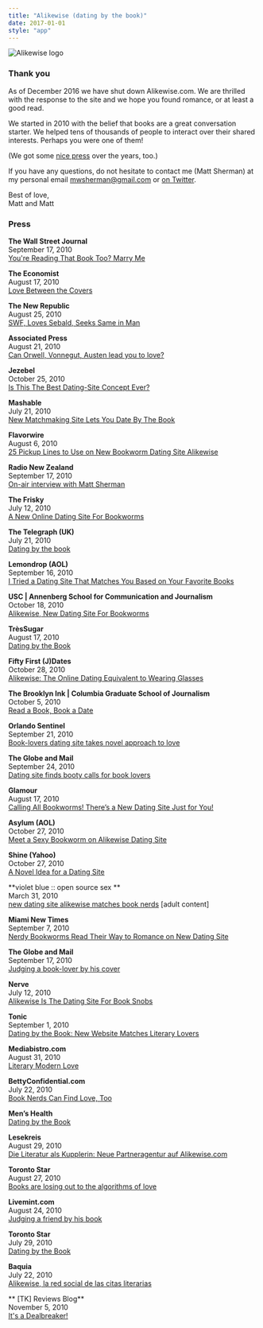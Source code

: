 ```yaml
---
title: "Alikewise (dating by the book)"
date: 2017-01-01
style: "app"
---
```


![Alikewise logo](/img/alikewise_logo.png)

### Thank you

As of December 2016 we have shut down Alikewise.com. We are thrilled with the response to the site and we hope you found romance, or at least a good read.

We started in 2010 with the belief that books are a great conversation starter. We helped tens of thousands of people to interact over their shared interests. Perhaps you were one of them!

(We got some [nice press](#press) over the years, too.)

If you have any questions, do not hesitate to contact me (Matt Sherman) at my personal email mwsherman@gmail.com or [on Twitter](https://mobile.twitter.com/clipperhouse).

Best of love,  
Matt and Matt

### Press

**The Wall Street Journal**  
September 17, 2010  
[You're Reading That Book Too? Marry Me](http://online.wsj.com/article/SB10001424052748703466704575490210959002350.html)

**The Economist**  
August 17, 2010  
[Love Between the Covers](http://www.economist.com/blogs/prospero/2010/08/online_dating)

**The New Republic**  
August 25, 2010  
[SWF, Loves Sebald, Seeks Same in Man](http://www.tnr.com/article/books-and-arts/77206/dating-advice-swf-loves-sebald-seeks-same-in-man)

**Associated Press**  
August 21, 2010  
[Can Orwell, Vonnegut, Austen lead you to love?](http://www.google.com/search?q=AP+Can+Orwell,+Vonnegut,+Austen+lead+you+to+love)

**Jezebel**  
October 25, 2010  
[Is This The Best Dating-Site Concept Ever?](http://jezebel.com/5672850/is-this-the-best-dating+site-concept-ever)

**Mashable**  
July 21, 2010  
[New Matchmaking Site Lets You Date By The Book](http://mashable.com/2010/07/21/alikewise)

**Flavorwire**  
August 6, 2010  
[25 Pickup Lines to Use on New Bookworm Dating Site Alikewise](http://flavorwire.com/110100/25-pickup-lines-to-use-on-new-bookworm-dating-site-alikewise)

**Radio New Zealand**  
September 17, 2010  
[On-air interview with Matt Sherman](http://www.radionz.co.nz/national/programmes/ninetonoon/20100917)

**The Frisky**  
July 12, 2010  
[A New Online Dating Site For Bookworms](http://www.thefrisky.com/post/246-a-new-online-dating-site-for-bookworms/)

**The Telegraph (UK)**  
July 21, 2010  
[Dating by the book](http://www.telegraph.co.uk/relationships/online-dating/7902938/Dating-by-the-book.html)

**Lemondrop (AOL)**  
September 16, 2010  
[I Tried a Dating Site That Matches You Based on Your Favorite Books](http://www.lemondrop.com/2010/09/16/alikewise-dating-website-for-book-lovers/)

**USC | Annenberg School for Communication and Journalism**  
October 18, 2010  
[Alikewise, New Dating Site For Bookworms](http://www.neontommy.com/news/2010/10/new-dating-site-bookworms)

**TrèsSugar**  
August 17, 2010  
[Dating by the Book](http://www.tressugar.com/Dating-Site-Favorite-Books-Alikewise-10246899)

**Fifty First (J)Dates**  
October 28, 2010  
[Alikewise: The Online Dating Equivalent to Wearing Glasses](http://www.huffingtonpost.com/meredith-fineman/fifty-first-jdates-alikew_b_775611.html)

**The Brooklyn Ink | Columbia Graduate School of Journalism**  
October 5, 2010  
[Read a Book, Book a Date](http://thebrooklynink.com/2010/10/05/14980-read-a-book-book-a-date/)

**Orlando Sentinel**  
September 21, 2010  
[Book-lovers dating site takes novel approach to love](http://www.orlandosentinel.com/news/local/seminole/os-internet-matchmaking-books-20100921,0,400171.story)

**The Globe and Mail**  
September 24, 2010  
[Dating site finds booty calls for book lovers](http://www.theglobeandmail.com/life/family-and-relationships/dating-site-finds-booty-calls-for-book-lovers/article1721764/)

**Glamour**  
August 17, 2010  
[Calling All Bookworms! There’s a New Dating Site Just for You!](http://www.glamour.com/sex-love-life/blogs/smitten/2010/08/calling-all-bookworms-theres-a.html)

**Asylum (AOL)**  
October 27, 2010  
[Meet a Sexy Bookworm on Alikewise Dating Site](http://www.asylum.com/2010/10/27/alikewise-dating-based-on-book-taste/)

**Shine (Yahoo)**  
October 27, 2010  
[A Novel Idea for a Dating Site](http://shine.yahoo.com/channel/sex/a-novel-idea-for-a-dating-site-2404366)

**violet blue :: open source sex **  
March 31, 2010  
[new dating site alikewise matches book nerds](http://www.tinynibbles.com/blogarchives/2010/03/new-dating-site-alikewise-matches-book-nerds.html)
[adult content]

**Miami New Times**  
September 7, 2010  
[Nerdy Bookworms Read Their Way to Romance on New Dating Site](http://blogs.miaminewtimes.com/cultist/2010/09/books_and_babes_on_new_dating.php)

**The Globe and Mail**  
September 17, 2010  
[Judging a book-lover by his cover](http://www.theglobeandmail.com/books/judging-a-book-lover-by-his-cover/article1711682/)

**Nerve**  
July 12, 2010  
[Alikewise Is The Dating Site For Book Snobs](http://www.nerve.com/scanner/2010/07/12/alikewise-is-the-dating-site-for-book-snobs)

**Tonic**  
September 1, 2010  
[Dating by the Book: New Website Matches Literary Lovers](http://www.tonic.com/article/dating-by-the-book-new-website-matches-literary-lovers-alikewise/)

**Mediabistro.com**  
August 31, 2010  
[Literary Modern Love](http://www.mediabistro.com/galleycat/readers/literary_modern_love_172164.asp)

**BettyConfidential.com**  
July 22, 2010  
[Book Nerds Can Find Love, Too](http://www.bettyconfidential.com/ar/ld/a/book-nerds-can-find-love-too.html)

**Men’s Health**  
[Dating by the Book](http://www.menshealth.com/men/sex-relationships/hooking-up/alikewise-interview/article/d9a39b270ecba210VgnVCM10000030281eac/2)

**Lesekreis**  
August 29, 2010  
[Die Literatur als Kupplerin: Neue Partneragentur auf Alikewise.com](http://lesekreis.org/2010/08/28/die-literatur-als-kupplerin-neue-partneragentur-auf-alikewise-com/)

**Toronto Star**  
August 27, 2010  
[Books are losing out to the algorithms of love](http://www.thestar.com/news/insight/article/853126--books-are-losing-out-to-the-algorithms-of-love)

**Livemint.com**  
August 24, 2010  
[Judging a friend by his book](http://www.livemint.com/2010/08/24202803/Judging-a-friend-by-his-book.html?h=B)

**Toronto Star**  
July 29, 2010  
[Dating by the Book](http://www.thestar.com/article/841460--dating-by-the-book)

**Baquia**  
July 22, 2010  
[Alikewise, la red social de las citas literarias](http://baquia.com/articulos/empresas/noticia/16817/alikiwise-la-red-social-de-las-citas-literarias)

** [TK] Reviews Blog**  
November 5, 2010  
[It's a Dealbreaker!](http://reviewstk.blogspot.com/2010/11/its-dealbreaker.html)
